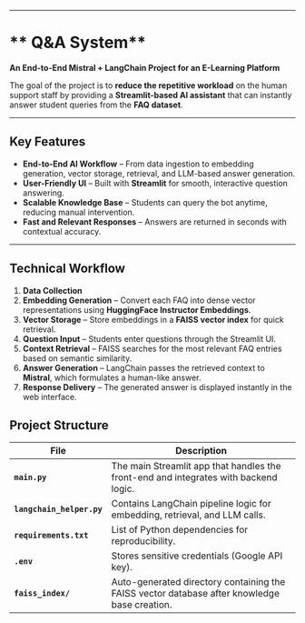 
---

# ** Q&A System**

**An End-to-End Mistral + LangChain Project for an E-Learning Platform**

The goal of the project is to **reduce the repetitive workload** on the human support staff by providing a **Streamlit-based AI assistant** that can instantly answer student queries from the  **FAQ dataset**.

---

## **Key Features**
* **End-to-End AI Workflow** – From data ingestion to embedding generation, vector storage, retrieval, and LLM-based answer generation.
* **User-Friendly UI** – Built with **Streamlit** for smooth, interactive question answering.
* **Scalable Knowledge Base** – Students can query the bot anytime, reducing manual intervention.
* **Fast and Relevant Responses** – Answers are returned in seconds with contextual accuracy.

---


## **Technical Workflow**

1. **Data Collection**
2. **Embedding Generation** – Convert each FAQ into dense vector representations using **HuggingFace Instructor Embeddings**.
3. **Vector Storage** – Store embeddings in a **FAISS vector index** for quick retrieval.
4. **Question Input** – Students enter questions through the Streamlit UI.
5. **Context Retrieval** – FAISS searches for the most relevant FAQ entries based on semantic similarity.
6. **Answer Generation** – LangChain passes the retrieved context to **Mistral**, which formulates a human-like answer.
7. **Response Delivery** – The generated answer is displayed instantly in the web interface.



## **Project Structure**

| File                      | Description                                                                                  |
| ------------------------- | -------------------------------------------------------------------------------------------- |
| **`main.py`**             | The main Streamlit app that handles the front-end and integrates with backend logic.         |
| **`langchain_helper.py`** | Contains LangChain pipeline logic for embedding, retrieval, and LLM calls.                   |
| **`requirements.txt`**    | List of Python dependencies for reproducibility.                                             |
| **`.env`**                | Stores sensitive credentials (Google API key).                                               |
| **`faiss_index/`**        | Auto-generated directory containing the FAISS vector database after knowledge base creation. |


